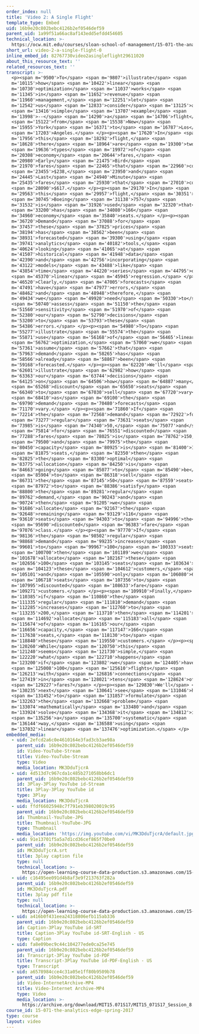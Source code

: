 ```yaml
---
order_index: null
title: 'Video 2: A Single Flight'
template_type: Embed
uid: 16b9e20c802bebc4126b2ef0546def59
parent_uid: 1a99f51a66ac8af143edd5efdd454605
technical_location: >-
  https://ocw.mit.edu/courses/sloan-school-of-management/15-071-the-analytics-edge-spring-2017/linear-optimization/airline-revenue-management-an-introduction-to-linear-optimization/video-2-a-single-flight/video-2-a-single-flight-0
short_url: video-2-a-single-flight-0
inline_embed_id: 82767730video2asingleflight29611020
about_this_resource_text: ''
related_resources_text: ''
transcript: >-
  <p><span m='9500'>To</span> <span m='9807'>illustrate</span> <span
  m='10115'>how</span> <span m='10422'>linear</span> <span
  m='10730'>optimization</span> <span m='11037'>works</span> <span
  m='11345'>in</span> <span m='11652'>revenue</span> <span
  m='11960'>management,</span> <span m='12251'>let</span> <span
  m='12542'>us</span> <span m='12833'>consider</span> <span m='13125'>a</span>
  <span m='13416'>simple</span> <span m='13707'>example</span> <span
  m='13998'>--</span> <span m='14290'>a</span> <span m='14706'>flight</span>
  <span m='15122'>from</span> <span m='15538'>New</span> <span
  m='15955'>York</span> <span m='16371'>to</span> <span m='16787'>Los</span>
  <span m='17203'>Angeles.</span> </p><p><span m='17620'>In</span> <span
  m='17956'>this</span> <span m='18292'>flight,</span> <span
  m='18628'>there</span> <span m='18964'>are</span> <span m='19300'>two</span>
  <span m='19636'>types</span> <span m='19972'>of</span> <span
  m='20308'>economy</span> <span m='20644'>fares,</span> <span
  m='20980'>Early</span> <span m='21475'>Bird</span> <span
  m='21970'>fares</span> <span m='22465'>that</span> <span m='22960'>cost</span>
  <span m='23455'>$238,</span> <span m='23950'>and</span> <span
  m='24445'>Last</span> <span m='24940'>Minute</span> <span
  m='25435'>fares</span> <span m='25930'>that</span> <span m='27010'>cost</span>
  <span m='28090'>$617.</span> </p><p><span m='29170'>In</span> <span
  m='29563'>this</span> <span m='29957'>flight,</span> <span m='30351'>a</span>
  <span m='30745'>Boeing</span> <span m='31138'>757</span> <span
  m='31532'>is</span> <span m='31926'>used</span> <span m='32320'>that</span>
  <span m='33200'>has</span> <span m='34080'>166</span> <span
  m='34960'>economy</span> <span m='35840'>seats.</span> </p><p><span
  m='36720'>Demand</span> <span m='37088'>for</span> <span
  m='37457'>these</span> <span m='37825'>prices</span> <span
  m='38194'>has</span> <span m='38562'>been</span> <span
  m='38931'>forecasted</span> <span m='39300'>using</span> <span
  m='39741'>analytics</span> <span m='40182'>tools,</span> <span
  m='40624'>looking</span> <span m='41065'>at</span> <span
  m='41507'>historical</span> <span m='41948'>data</span> <span
  m='42390'>and</span> <span m='42756'>incorporating</span> <span
  m='43122'>models</span> <span m='43488'>like</span> <span
  m='43854'>time</span> <span m='44220'>series</span> <span m='44795'>or</span>
  <span m='45370'>linear</span> <span m='45945'>regression.</span> </p><p><span
  m='46520'>Clearly,</span> <span m='47005'>forecasts</span> <span
  m='47491'>have</span> <span m='47977'>errors,</span> <span
  m='48462'>and</span> <span m='48948'>therefore,</span> <span
  m='49434'>we</span> <span m='49920'>need</span> <span m='50330'>to</span>
  <span m='50740'>assess</span> <span m='51150'>the</span> <span
  m='51560'>sensitivity</span> <span m='51970'>of</span> <span
  m='52380'>our</span> <span m='52790'>decisions</span> <span
  m='53200'>to</span> <span m='53793'>these</span> <span
  m='54386'>errors.</span> </p><p><span m='54980'>To</span> <span
  m='55277'>illustrate</span> <span m='55574'>the</span> <span
  m='55871'>use</span> <span m='56168'>of</span> <span m='56465'>linear</span>
  <span m='56762'>optimization,</span> <span m='57060'>we</span> <span
  m='57361'>assume</span> <span m='57662'>that</span> <span
  m='57963'>demand</span> <span m='58265'>has</span> <span
  m='58566'>already</span> <span m='58867'>been</span> <span
  m='59168'>forecasted.</span> </p><p><span m='62220'>We'll</span> <span
  m='62601'>illustrate</span> <span m='62982'>how</span> <span
  m='63363'>our</span> <span m='63744'>decisions</span> <span
  m='64125'>on</span> <span m='64506'>how</span> <span m='64887'>many</span>
  <span m='65268'>discount</span> <span m='65650'>seats</span> <span
  m='66340'>to</span> <span m='67030'>sell</span> <span m='67720'>vary</span>
  <span m='68410'>as</span> <span m='69100'>the</span> <span
  m='69790'>demand</span> <span m='70480'>forecasts</span> <span
  m='71170'>vary.</span> </p><p><span m='71860'>If</span> <span
  m='72214'>the</span> <span m='72568'>demand</span> <span m='72922'>for</span>
  <span m='73277'>regular</span> <span m='73631'>seats</span> <span
  m='73985'>is</span> <span m='74340'>50,</span> <span m='75077'>and</span>
  <span m='75814'>for</span> <span m='76551'>discounted</span> <span
  m='77288'>fares</span> <span m='78025'>is</span> <span m='78762'>150,</span>
  <span m='79500'>and</span> <span m='79975'>the</span> <span
  m='80450'>capacity</span> <span m='80925'>is</span> <span m='81400'>166</span>
  <span m='81875'>seats,</span> <span m='82350'>then</span> <span
  m='82825'>the</span> <span m='83300'>optimal</span> <span
  m='83775'>allocation</span> <span m='84250'>is</span> <span
  m='84663'>going</span> <span m='85077'>to</span> <span m='85490'>be</span>
  <span m='85904'>to</span> <span m='86318'>sell</span> <span
  m='86731'>the</span> <span m='87145'>50</span> <span m='87559'>seats</span>
  <span m='87972'>to</span> <span m='88386'>satisfy</span> <span
  m='88800'>the</span> <span m='89281'>regular</span> <span
  m='89762'>demand,</span> <span m='90243'>and</span> <span
  m='90724'>then</span> <span m='91205'>we</span> <span
  m='91686'>allocate</span> <span m='92167'>the</span> <span
  m='92648'>remaining</span> <span m='93129'>116</span> <span
  m='93610'>seats</span> <span m='94303'>to</span> <span m='94996'>the</span>
  <span m='95690'>discounted</span> <span m='96383'>fare</span> <span
  m='97076'>class.</span> </p><p><span m='97770'>If</span> <span
  m='98136'>the</span> <span m='98502'>regular</span> <span
  m='98868'>demand</span> <span m='99235'>increases</span> <span
  m='99601'>to</span> <span m='99967'>100</span> <span m='100333'>seats,</span>
  <span m='100700'>then</span> <span m='101189'>we</span> <span
  m='101678'>allocate</span> <span m='102167'>these</span> <span
  m='102656'>100</span> <span m='103145'>seats</span> <span m='103634'>to</span>
  <span m='104123'>these</span> <span m='104612'>customers,</span> <span
  m='105101'>and</span> <span m='105590'>only</span> <span m='106080'>66</span>
  <span m='106718'>seats</span> <span m='107356'>to</span> <span
  m='107995'>discounted</span> <span m='108633'>fare</span> <span
  m='109271'>customers.</span> </p><p><span m='109910'>Finally,</span> <span
  m='110385'>if</span> <span m='110860'>the</span> <span
  m='111335'>regular</span> <span m='111810'>demand</span> <span
  m='112285'>increases</span> <span m='112760'>to</span> <span
  m='113235'>200,</span> <span m='113710'>then</span> <span m='114201'>we</span>
  <span m='114692'>allocate</span> <span m='115183'>all</span> <span
  m='115674'>of</span> <span m='116165'>our</span> <span
  m='116656'>capacity,</span> <span m='117147'>166</span> <span
  m='117638'>seats,</span> <span m='118130'>to</span> <span
  m='118840'>these</span> <span m='119550'>customers.</span> </p><p><span
  m='120260'>While</span> <span m='120750'>this</span> <span
  m='121240'>seems</span> <span m='121730'>simple,</span> <span
  m='122220'>what</span> <span m='122710'>happens</span> <span
  m='123200'>if</span> <span m='123802'>we</span> <span m='124405'>have</span>
  <span m='125008'>100</span> <span m='125610'>flights</span> <span
  m='126213'>with</span> <span m='126816'>connections</span> <span
  m='127419'>in</span> <span m='128021'>tens</span> <span m='128624'>of</span>
  <span m='129227'>fares?</span> </p><p><span m='129830'>We'll</span> <span
  m='130235'>next</span> <span m='130641'>see</span> <span m='131046'>how</span>
  <span m='131452'>to</span> <span m='131857'>formulate</span> <span
  m='132263'>the</span> <span m='132668'>problem</span> <span
  m='133074'>mathematically</span> <span m='133480'>and</span> <span
  m='133924'>solve</span> <span m='134368'>it</span> <span m='134812'>in</span>
  <span m='135256'>a</span> <span m='135700'>systematic</span> <span
  m='136144'>way,</span> <span m='136588'>using</span> <span
  m='137032'>linear</span> <span m='137476'>optimization.</span> </p>
embedded_media:
  - uid: 2efcd2a6c0e4610164e3fad3cb3ae98a
    parent_uid: 16b9e20c802bebc4126b2ef0546def59
    id: Video-YouTube-Stream
    title: Video-YouTube-Stream
    type: Video
    media_location: MK3DduTjcrA
  - uid: 4d513d7c967cda1c485b271058bb6dc1
    parent_uid: 16b9e20c802bebc4126b2ef0546def59
    id: 3Play-3Play YouTube id-Stream
    title: 3Play-3Play YouTube id
    type: 3Play
    media_location: MK3DduTjcrA
  - uid: ffdf66025948c7f791eb398020019c95
    parent_uid: 16b9e20c802bebc4126b2ef0546def59
    id: Thumbnail-YouTube-JPG
    title: Thumbnail-YouTube-JPG
    type: Thumbnail
    media_location: 'https://img.youtube.com/vi/MK3DduTjcrA/default.jpg'
  - uid: 91e13701f5a5a7d1cd36cef865f70be0
    parent_uid: 16b9e20c802bebc4126b2ef0546def59
    id: MK3DduTjcrA.srt
    title: 3play caption file
    type: null
    technical_location: >-
      https://open-learning-course-data-production.s3.amazonaws.com/15-071-the-analytics-edge-spring-2017/91e13701f5a5a7d1cd36cef865f70be0_MK3DduTjcrA.srt
  - uid: c16495ee091d4b8af3e9f213763f282a
    parent_uid: 16b9e20c802bebc4126b2ef0546def59
    id: MK3DduTjcrA.pdf
    title: 3play pdf file
    type: null
    technical_location: >-
      https://open-learning-course-data-production.s3.amazonaws.com/15-071-the-analytics-edge-spring-2017/c16495ee091d4b8af3e9f213763f282a_MK3DduTjcrA.pdf
  - uid: a416b0f431eea24318806efb115ab336
    parent_uid: 16b9e20c802bebc4126b2ef0546def59
    id: Caption-3Play YouTube id-SRT
    title: Caption-3Play YouTube id-SRT-English - US
    type: Caption
  - uid: fa8e09bec9c44c104277ede0ca25e745
    parent_uid: 16b9e20c802bebc4126b2ef0546def59
    id: Transcript-3Play YouTube id-PDF
    title: Transcript-3Play YouTube id-PDF-English - US
    type: Transcript
  - uid: a6578984cce4c31a05e1ff80b9509b78
    parent_uid: 16b9e20c802bebc4126b2ef0546def59
    id: Video-InternetArchive-MP4
    title: Video-Internet Archive-MP4
    type: Video
    media_location: >-
      https://archive.org/download/MIT15.071S17/MIT15_071S17_Session_8.2.02_300k.mp4
course_id: 15-071-the-analytics-edge-spring-2017
type: course
layout: video
---
```

